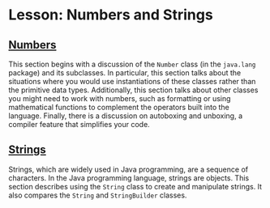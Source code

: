 <h1>Lesson: Numbers and Strings</h1>
<h2>
<a class="TutorialLink" target="_top" href="numbers.html">Numbers</a></h2>
<p>This section begins with a discussion of the <code>Number</code> class (in the <code>java.lang</code> package) and its subclasses. In particular, this section talks about the situations where you would use instantiations of these classes rather than the primitive data types. Additionally, this section talks about other classes you might need to work with numbers, such as formatting or using mathematical functions to complement the operators built into the language. Finally, there is a discussion on autoboxing and unboxing, a compiler feature that simplifies your code.</p>
<h2>
<a class="TutorialLink" target="_top" href="strings.html">Strings</a></h2>
<p>Strings, which are widely used in Java programming, are a sequence of characters. In the Java programming language, strings are objects. This section describes using the <code>String</code> class to create and manipulate strings. It also compares the <code>String</code> and <code>StringBuilder</code> classes.</p>
